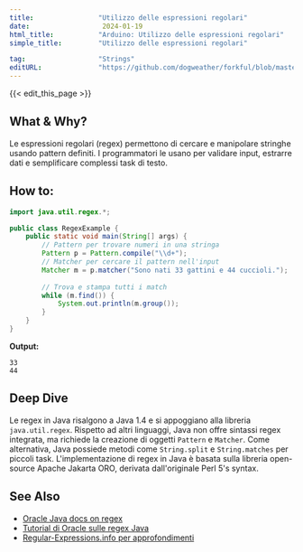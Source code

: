 ```yaml
---
title:                "Utilizzo delle espressioni regolari"
date:                  2024-01-19
html_title:           "Arduino: Utilizzo delle espressioni regolari"
simple_title:         "Utilizzo delle espressioni regolari"

tag:                  "Strings"
editURL:              "https://github.com/dogweather/forkful/blob/master/content/it/java/using-regular-expressions.md"
---
```


{{< edit_this_page >}}

## What & Why?
Le espressioni regolari (regex) permettono di cercare e manipolare stringhe usando pattern definiti. I programmatori le usano per validare input, estrarre dati e semplificare complessi task di testo.

## How to:
```java
import java.util.regex.*;

public class RegexExample {
    public static void main(String[] args) {
        // Pattern per trovare numeri in una stringa
        Pattern p = Pattern.compile("\\d+");
        // Matcher per cercare il pattern nell'input
        Matcher m = p.matcher("Sono nati 33 gattini e 44 cuccioli.");
        
        // Trova e stampa tutti i match
        while (m.find()) {
            System.out.println(m.group());
        }
    }
}
```
**Output:**
```
33
44
```

## Deep Dive
Le regex in Java risalgono a Java 1.4 e si appoggiano alla libreria `java.util.regex`. Rispetto ad altri linguaggi, Java non offre sintassi regex integrata, ma richiede la creazione di oggetti `Pattern` e `Matcher`. Come alternativa, Java possiede metodi come `String.split` e `String.matches` per piccoli task. L'implementazione di regex in Java è basata sulla libreria open-source Apache Jakarta ORO, derivata dall'originale Perl 5's syntax.

## See Also
- [Oracle Java docs on regex](https://docs.oracle.com/javase/10/docs/api/java/util/regex/Pattern.html)
- [Tutorial di Oracle sulle regex Java](https://docs.oracle.com/javase/tutorial/essential/regex/)
- [Regular-Expressions.info per approfondimenti](https://www.regular-expressions.info/java.html)
